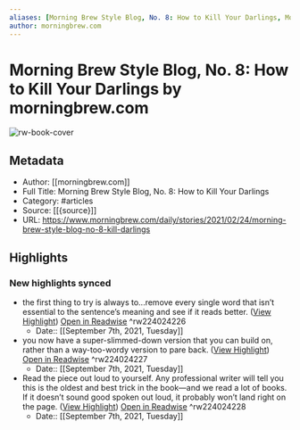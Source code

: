 ```yaml
---
aliases: [Morning Brew Style Blog, No. 8: How to Kill Your Darlings, Morning Brew Style Blog, No. 8: How to Kill Your Darlings]
author: morningbrew.com
---
```

# Morning Brew Style Blog, No. 8: How to Kill Your Darlings by morningbrew.com

![rw-book-cover](https://readwise-assets.s3.amazonaws.com/static/images/article1.be68295a7e40.png)

## Metadata
- Author: [[morningbrew.com]]
- Full Title: Morning Brew Style Blog, No. 8: How to Kill Your Darlings
- Category: #articles
- Source: [[{source}]]
- URL: https://www.morningbrew.com/daily/stories/2021/02/24/morning-brew-style-blog-no-8-kill-darlings

## Highlights
### New highlights synced
- the first thing to try is always to...remove every single word that isn’t essential to the sentence’s meaning and see if it reads better. ([View Highlight](https://instapaper.com/read/1390548973/17392118)) [Open in Readwise](https://readwise.io/open/224024226) ^rw224024226
    - Date:: [[September 7th, 2021, Tuesday]]
- you now have a super-slimmed-down version that you can build on, rather than a way-too-wordy version to pare back. ([View Highlight](https://instapaper.com/read/1390548973/17392120)) [Open in Readwise](https://readwise.io/open/224024227) ^rw224024227
    - Date:: [[September 7th, 2021, Tuesday]]
- Read the piece out loud to yourself. Any professional writer will tell you this is the oldest and best trick in the book—and we read a lot of books. If it doesn’t sound good spoken out loud, it probably won’t land right on the page. ([View Highlight](https://instapaper.com/read/1390548973/17392122)) [Open in Readwise](https://readwise.io/open/224024228) ^rw224024228
    - Date:: [[September 7th, 2021, Tuesday]]
